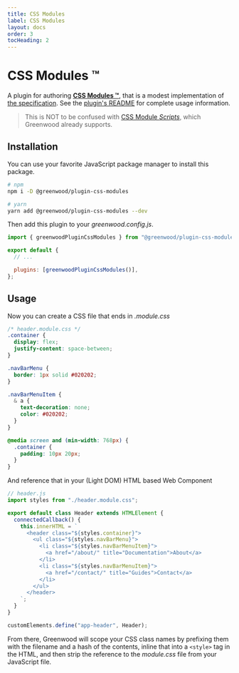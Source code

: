 ```yaml
---
title: CSS Modules
label: CSS Modules
layout: docs
order: 3
tocHeading: 2
---
```


# CSS Modules ™️

A plugin for authoring [**CSS Modules ™️**](https://github.com/css-modules/css-modules), that is a modest implementation of [the specification](https://github.com/css-modules/icss). See the [plugin's README](https://github.com/ProjectEvergreen/greenwood/tree/master/packages/plugin-css-modules) for complete usage information.

> This is NOT to be confused with [CSS Module _Scripts_](https://web.dev/articles/css-module-scripts), which Greenwood already supports.

## Installation

You can use your favorite JavaScript package manager to install this package.

```bash
# npm
npm i -D @greenwood/plugin-css-modules

# yarn
yarn add @greenwood/plugin-css-modules --dev
```

Then add this plugin to your _greenwood.config.js_.

```javascript
import { greenwoodPluginCssModules } from "@greenwood/plugin-css-modules";

export default {
  // ...

  plugins: [greenwoodPluginCssModules()],
};
```

## Usage

Now you can create a CSS file that ends in _.module.css_

```css
/* header.module.css */
.container {
  display: flex;
  justify-content: space-between;
}

.navBarMenu {
  border: 1px solid #020202;
}

.navBarMenuItem {
  & a {
    text-decoration: none;
    color: #020202;
  }
}

@media screen and (min-width: 768px) {
  .container {
    padding: 10px 20px;
  }
}
```

And reference that in your (Light DOM) HTML based Web Component

```js
// header.js
import styles from "./header.module.css";

export default class Header extends HTMLElement {
  connectedCallback() {
    this.innerHTML = `
      <header class="${styles.container}">
        <ul class="${styles.navBarMenu}">
          <li class="${styles.navBarMenuItem}">
            <a href="/about/" title="Documentation">About</a>
          </li>
          <li class="${styles.navBarMenuItem}">
            <a href="/contact/" title="Guides">Contact</a>
          </li>
        </ul>
      </header>
    `;
  }
}

customElements.define("app-header", Header);
```

From there, Greenwood will scope your CSS class names by prefixing them with the filename and a hash of the contents, inline that into a `<style>` tag in the HTML, and then strip the reference to the _module.css_ file from your JavaScript file.
